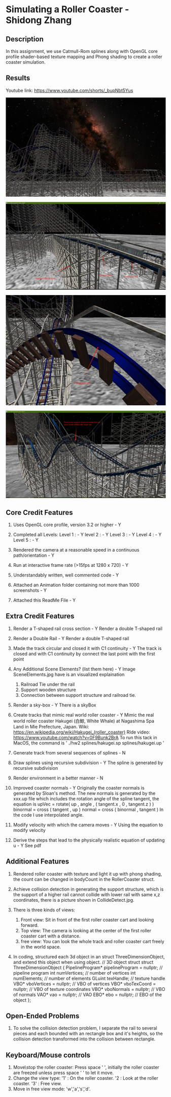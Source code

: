 # Simulating a Roller Coaster - Shidong Zhang

## Description
In this assignment, we use Catmull-Rom splines along with OpenGL core profile shader-based texture mapping and Phong shading to create a roller coaster simulation.

## Results

Youtube link: https://www.youtube.com/shorts/_bupNbt5Yus

![Overview](HW2_Overview.jpg)

![SceneElement](SceneElements.jpg)

![TShaped](HW2_Tshaped.jpg)

![CollideDetect](CollideDetect.jpg)

## Core Credit Features

1. Uses OpenGL core profile, version 3.2 or higher - Y

2. Completed all Levels:
  Level 1 : - Y
  level 2 : - Y
  Level 3 : - Y
  Level 4 : - Y
  Level 5 : - Y

3. Rendered the camera at a reasonable speed in a continuous path/orientation - Y

4. Run at interactive frame rate (>15fps at 1280 x 720) - Y

5. Understandably written, well commented code - Y

6. Attached an Animation folder containing not more than 1000 screenshots - Y

7. Attached this ReadMe File - Y

## Extra Credit Features

1. Render a T-shaped rail cross section - Y
	Render a double T-shaped rail

2. Render a Double Rail - Y
	Render a double T-shaped rail

3. Made the track circular and closed it with C1 continuity - Y
	The track is closed and with C1 continuity by connect the last point with the first point

4. Any Additional Scene Elements? (list them here) - Y
	Image SceneElements.jpg have is an visualized explaination
	1. Railroad Tie under the rail
	2. Support wooden structure
	3. Connection between support structure and railroad tie.

5. Render a sky-box - Y
	There is a skyBox
 
6. Create tracks that mimic real world roller coaster - Y
	Mimic the real world roller coaster Hakugei (白鯨, White Whale) at Nagashima Spa Land in Mie Prefecture, Japan.
	Wiki: https://en.wikipedia.org/wiki/Hakugei_(roller_coaster)
	RIde video: https://www.youtube.com/watch?v=0F9Bunk2BrA
	To run this tack in MacOS, the command is ' ./hw2 splines/hakugei.sp splines/hakugei.up '

7. Generate track from several sequences of splines - N

8. Draw splines using recursive subdivision - Y
	The spline is generated by recursive subdivision

9. Render environment in a better manner - N

10. Improved coaster normals - Y
	Originally the coaster normals is generated by Sloan's method.
	The new normals is generated by the xxx.up file which includes the rotation angle of the spline tangent, the equation is 
		upVec = rotate( up , angle , ( tangent.x , 0 , tangent.z ) )
		binormal = cross ( tangent , up )
		normal = cross ( binormal , tangent )
	In the code I use interpolated angle.

11. Modify velocity with which the camera moves - Y
	Using the equation to modify velocity

12. Derive the steps that lead to the physically realistic equation of updating u - Y
	See pdf

## Additional Features

1. Rendered roller coaster with texture and light it up with phong shading, the count can be changed in bodyCount in the RollerCoaster struct.

2. Achieve collision detection in generating the support structure, which is the support of a higher rail cannot collide with lower rail with same x,z coordinates, there is a picture shown in CollideDetect.jpg.

3. There is three kinds of views:
	1) Front view: Sit in front of the first roller coaster cart and looking forward.
	2) Top view: The camera is looking at the center of the first roller coaster cart with a distance.
	3) free view: You can look the whole track and roller coaster cart freely in the world space.

4. In coding, structured each 3d object in an struct ThreeDimensionObject, and extend this object when using object.
	// 3D object struct
	struct ThreeDimensionObject {
  		PipelineProgram* pipelineProgram = nullptr; // pipeline program
   		 int numVertices; // number of vertices
      		int numElements; // number of elements
      		GLuint texHandle; // texture handle
      		VBO* vboVertices = nullptr; // VBO of vertices
      		VBO* vboTexCoord = nullptr; // VBO of texture coordinates
      		VBO* vboNormals = nullptr; // VBO of normals
      		VAO* vao = nullptr; // VAO
      		EBO* ebo = nullptr; // EBO of the object
  	};

## Open-Ended Problems

1. To solve the collision detection problem, I separate the rail to several pieces and each bounded with an rectangle box and it's heights, so the collision detection transformed into the collision between rectangle.

## Keyboard/Mouse controls

1. Move\stop the roller coaster: Press space '  ', initially the roller coaster are freezed unless press space ' ' to let it move.
2. Change the view type:
	'1'  : On the roller coaster. 
	'2  :  Look at the roller coaster. 
	'3' :  Free view.
3. Move in free view mode: 'w','a','s','d'.

